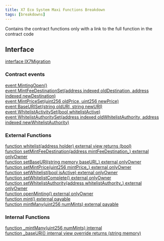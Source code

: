 ```yaml
---
title: X7 Eco System Maxi Functions Breakdown
tags: [breakdowns]
---
```


Contains the contract functions only with a link to the full function in the contract code

## Interface

[interface IX7Migration](/contracts/contract-source-code/X7EcosystemMaxi.sol#L1267)

### Contract events

[event MintingOpen()](/contracts/contract-source-code/X7EcosystemMaxi.sol#L1287)\
[event MintFeeDestinationSet(address indexed oldDestination, address indexed newDestination)](/contracts/contract-source-code/X7EcosystemMaxi.sol#L1288)\
[event MintPriceSet(uint256 oldPrice, uint256 newPrice)](/contracts/contract-source-code/X7EcosystemMaxi.sol#L1289)\
[event BaseURISet(string oldURI, string newURI)](/contracts/contract-source-code/X7EcosystemMaxi.sol#L1290)\
[event WhitelistActivitySet(bool whitelistActive)](/contracts/contract-source-code/X7EcosystemMaxi.sol#L1291)\
[event WhitelistAuthoritySet(address indexed oldWhitelistAuthority, address indexed newWhitelistAuthority)](/contracts/contract-source-code/X7EcosystemMaxi.sol#L1292)

### External Functions

[function whitelist(address holder) external view returns (bool)](/contracts/contract-source-code/X7EcosystemMaxi.sol#L1299)\
[function setMintFeeDestination(address mintFeeDestination\_) external onlyOwner](/contracts/contract-source-code/X7EcosystemMaxi.sol#L1303)\
[function setBaseURI(string memory baseURI\_) external onlyOwner](/contracts/contract-source-code/X7EcosystemMaxi.sol#L1310)\
[function setMintPrice(uint256 mintPrice\_) external onlyOwner](/contracts/contract-source-code/X7EcosystemMaxi.sol#L1317)\
[function setWhitelist(bool isActive) external onlyOwner](/contracts/contract-source-code/X7EcosystemMaxi.sol#L1324)\
[function setWhitelistComplete() external onlyOwner](/contracts/contract-source-code/X7EcosystemMaxi.sol#L1331)\
[function setWhitelistAuthority(address whitelistAuthority\_) external onlyOwner](/contracts/contract-source-code/X7EcosystemMaxi.sol#L1337)\
[function openMinting() external onlyOwner](/contracts/contract-source-code/X7EcosystemMaxi.sol#L1344)\
[function mint() external payable](/contracts/contract-source-code/X7EcosystemMaxi.sol#L1351)\
[function mintMany(uint256 numMints) external payable](/contracts/contract-source-code/X7EcosystemMaxi.sol#L1355)

### Internal Functions

[function \_mintMany(uint256 numMints) internal](/contracts/contract-source-code/X7EcosystemMaxi.sol#L1359)\
[function \_baseURI() internal view override returns (string memory)](/contracts/contract-source-code/X7EcosystemMaxi.sol#L1383)
